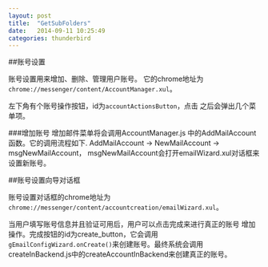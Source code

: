 ```yaml
---
layout: post
title:  "GetSubFolders"
date:   2014-09-11 10:25:49
categories: thunderbird
---
```

 
##账号设置

账号设置用来增加、删除、管理用户账号。
它的chrome地址为`chrome://messenger/content/AccountManager.xul`。

左下角有个账号操作按钮，id为`accountActionsButton`，点击
之后会弹出几个菜单项。 

###增加账号
增加邮件菜单将会调用AccountManager.js
中的AddMailAccount函数。它的调用流程如下.
	AddMailAccount -> NewMailAccount -> msgNewMailAccount，
msgNewMailAccount会打开emailWizard.xul对话框来设置新账号。

##账号设置向导对话框

账号设置对话框的chrome地址为
`chrome://messenger/content/accountcreation/emailWizard.xul`。

当用户填写账号信息并且验证可用后，用户可以点击完成来进行真正的账号
增加操作。完成按钮的id为create_button，它会调用
`gEmailConfigWizard.onCreate()`来创建账号。最终系统会调用
createInBackend.js中的createAccountInBackend来创建真正的账号。